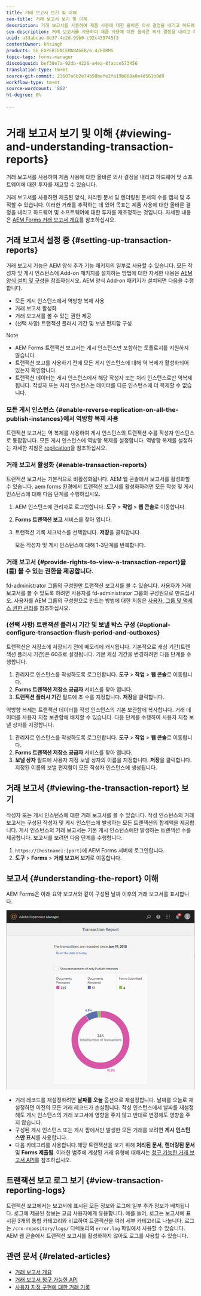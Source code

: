 ```yaml
---
title: 거래 보고서 보기 및 이해
seo-title: 거래 보고서 보기 및 이해
description: 거래 보고서를 사용하여 제품 사용에 대한 올바른 의사 결정을 내리고 하드웨어 및 소프트웨어에 대한 투자를 재고할 수 있습니다.
seo-description: 거래 보고서를 사용하여 제품 사용에 대한 올바른 의사 결정을 내리고 하드웨어 및 소프트웨어에 대한 투자를 재고할 수 있습니다.
uuid: a33abcae-8e37-4e2d-99b0-c92c439745f3
contentOwner: khsingh
products: SG_EXPERIENCEMANAGER/6.4/FORMS
topic-tags: forms-manager
discoiquuid: bef38e7a-92db-4226-a4ea-8facce573456
translation-type: tm+mt
source-git-commit: 23607a6b2e74b50befe2fa19b868a0e4d561b0d8
workflow-type: tm+mt
source-wordcount: '882'
ht-degree: 0%

---
```



# 거래 보고서 보기 및 이해 {#viewing-and-understanding-transaction-reports}

거래 보고서를 사용하여 제품 사용에 대한 올바른 의사 결정을 내리고 하드웨어 및 소프트웨어에 대한 투자를 재고할 수 있습니다.

거래 보고서를 사용하면 제출된 양식, 처리된 문서 및 렌더링된 문서의 수를 캡처 및 추적할 수 있습니다. 이러한 거래를 추적하는 데 있어 목표는 제품 사용에 대한 올바른 결정을 내리고 하드웨어 및 소프트웨어에 대한 투자를 재조정하는 것입니다. 자세한 내용은 [AEM Forms 거래 보고서 개요](/help/forms/using/transaction-reports-overview.md)를 참조하십시오.

## 거래 보고서 설정 중 {#setting-up-transaction-reports}

거래 보고서 기능은 AEM 양식 추가 기능 패키지의 일부로 사용할 수 있습니다. 모든 작성자 및 게시 인스턴스에 Add-on 패키지를 설치하는 방법에 대한 자세한 내용은 [AEM 양식 설치 및 구성](https://helpx.adobe.com/experience-manager/6-4/forms/using/installing-configuring-aem-forms-osgi.html)을 참조하십시오. AEM 양식 Add-on 패키지가 설치되면 다음을 수행합니다.

* 모든 게시 인스턴스에서 역방향 복제 사용
* 거래 보고서 활성화
* 거래 보고서를 볼 수 있는 권한 제공
* (선택 사항) 트랜잭션 플러시 기간 및 보낸 편지함 구성

>[!NOTE]
>
>* AEM Forms 트랜잭션 보고서는 게시 인스턴스만 포함하는 토폴로지를 지원하지 않습니다.
>* 트랜잭션 보고를 사용하기 전에 모든 게시 인스턴스에 대해 역 복제가 활성화되어 있는지 확인합니다.
>* 트랜잭션 데이터는 게시 인스턴스에서 해당 작성자 또는 처리 인스턴스로만 역복제됩니다. 작성자 또는 처리 인스턴스는 데이터를 다른 인스턴스에 더 복제할 수 없습니다.

>



### 모든 게시 인스턴스 {#enable-reverse-replication-on-all-the-publish-instances}에서 역방향 복제 사용

트랜잭션 보고서는 역 복제를 사용하여 게시 인스턴스의 트랜잭션 수를 작성자 인스턴스로 통합합니다. 모든 게시 인스턴스에 역방향 복제를 설정합니다. 역방향 복제를 설정하는 자세한 지침은 [replication](/help/sites-deploying/replication.md)을 참조하십시오.

### 거래 보고서 활성화 {#enable-transaction-reports}

트랜잭션 보고서는 기본적으로 비활성화됩니다. AEM 웹 콘솔에서 보고서를 활성화할 수 있습니다. aem forms 환경에서 트랜잭션 보고서를 활성화하려면 모든 작성 및 게시 인스턴스에 대해 다음 단계를 수행하십시오.

1. AEM 인스턴스에 관리자로 로그인합니다. **도구** > **작업** > **웹 콘솔**&#x200B;로 이동합니다.
1. **Forms 트랜잭션 보고** 서비스를 찾아 엽니다.
1. 트랜잭션 기록 체크박스를 선택합니다. **저장**&#x200B;을 클릭합니다.

   모든 작성자 및 게시 인스턴스에 대해 1-3단계를 반복합니다.

### 거래 보고서 {#provide-rights-to-view-a-transaction-report}을(를) 볼 수 있는 권한을 제공합니다.

fd-administrator 그룹의 구성원만 트랜잭션 보고서를 볼 수 있습니다. 사용자가 거래 보고서를 볼 수 있도록 하려면 사용자를 fd-administrator 그룹의 구성원으로 만드십시오. 사용자를 AEM 그룹의 구성원으로 만드는 방법에 대한 지침은 [사용자, 그룹 및 액세스 권한 관리](/help/sites-administering/user-group-ac-admin.md)를 참조하십시오.

### (선택 사항) 트랜잭션 플러시 기간 및 보낼 박스 구성 {#optional-configure-transaction-flush-period-and-outboxes}

트랜잭션은 저장소에 저장되기 전에 메모리에 캐시됩니다. 기본적으로 캐싱 기간(트랜잭션 플러시 기간)은 60초로 설정됩니다. 기본 캐싱 기간을 변경하려면 다음 단계를 수행합니다.

1. 관리자로 인스턴스를 작성하도록 로그인합니다. **도구** > **작업** > **웹 콘솔**&#x200B;로 이동합니다.
1. **Forms 트랜잭션 저장소 공급자** 서비스를 찾아 엽니다.
1. **트랜잭션 플러시 기간** 필드에 초 수를 지정합니다. **저장**&#x200B;을 클릭합니다.

역방향 복제는 트랜잭션 데이터를 작성 인스턴스의 기본 보관함에 복사합니다. 거래 데이터를 사용자 지정 보관함에 배치할 수 있습니다. 다음 단계를 수행하여 사용자 지정 보낼 상자를 지정합니다.

1. 관리자로 인스턴스를 작성하도록 로그인합니다. **도구** > **작업** > **웹 콘솔**&#x200B;로 이동합니다.
1. **Forms 트랜잭션 저장소 공급자** 서비스를 찾아 엽니다.
1. **보낼 상자** 필드에 사용자 지정 보낼 상자의 이름을 지정합니다. **저장**&#x200B;을 클릭합니다. 지정된 이름의 보낼 편지함이 모든 작성자 인스턴스에 생성됩니다.

## 거래 보고서 {#viewing-the-transaction-report} 보기

작성자 또는 게시 인스턴스에 대한 거래 보고서를 볼 수 있습니다. 작성 인스턴스의 거래 보고서는 구성된 작성자 및 게시 인스턴스에 발생하는 모든 트랜잭션의 합계액을 제공합니다. 게시 인스턴스의 거래 보고서는 기본 게시 인스턴스에만 발생하는 트랜잭션 수를 제공합니다. 보고서를 보려면 다음 단계를 수행합니다.

1. `https://[hostname]:[port]`에 AEM Forms 서버에 로그인합니다.
1. **도구** > **Forms** > **거래 보고서 보기**&#x200B;로 이동합니다.

## 보고서 {#understanding-the-report} 이해

AEM Forms은 아래 요약 보고서와 같이 구성된 날짜 이후의 거래 보고서를 표시합니다.

![sample-transaction-report-author](assets/sample-transaction-report-author.png)

* 거래 레코드를 재설정하려면 **날짜를 오늘** 옵션으로 재설정합니다. 날짜를 오늘로 재설정하면 이전의 모든 거래 레코드가 손실됩니다. 작성 인스턴스에서 날짜를 재설정해도 게시 인스턴스의 거래 보고서에 영향을 주지 않고 반대로 변경해도 영향을 주지 않습니다.
* 구성된 게시 인스턴스 또는 게시 팜에서만 발생한 모든 거래를 보려면 **게시 인스턴스만 표시**&#x200B;를 사용합니다.
* 다음 카테고리를 사용합니다.해당 트랜잭션을 보기 위해 **처리된 문서**, **렌더링된 문서** 및 **Forms 제출됨**. 이러한 범주에 계상된 거래 유형에 대해서는 [청구 가능한 거래 보고서 API](/help/forms/using/transaction-reports-billable-apis.md)를 참조하십시오.

## 트랜잭션 보고 로그 보기 {#view-transaction-reporting-logs}

트랜잭션 보고에서는 보고서에 표시된 모든 정보와 로그에 일부 추가 정보가 배치됩니다. 로그에 제공된 정보는 고급 사용자에게 유용합니다. 예를 들어, 로그는 보고서에 표시된 3개의 통합 카테고리와 비교하여 트랜잭션을 여러 세부 카테고리로 나눕니다. 로그는 `/crx-repository/logs/` 디렉토리의 `error.log` 파일에서 사용할 수 있습니다. AEM 웹 콘솔에서 트랜잭션 보고서를 활성화하지 않아도 로그를 사용할 수 있습니다.

## 관련 문서 {#related-articles}

* [거래 보고서 개요](/help/forms/using/transaction-reports-overview.md)
* [거래 보고서 청구 가능한 API](/help/forms/using/transaction-reports-billable-apis.md)
* [사용자 지정 구현에 대한 거래 기록](/help/forms/using/record-transaction-custom-implementation.md)

